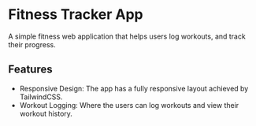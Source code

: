 # **Fitness Tracker App**

A simple fitness web application that helps users log workouts, and track their progress.

## Features
- Responsive Design: The app has a fully responsive layout achieved by TailwindCSS.
- Workout Logging: Where the users can log workouts and view their workout history.
